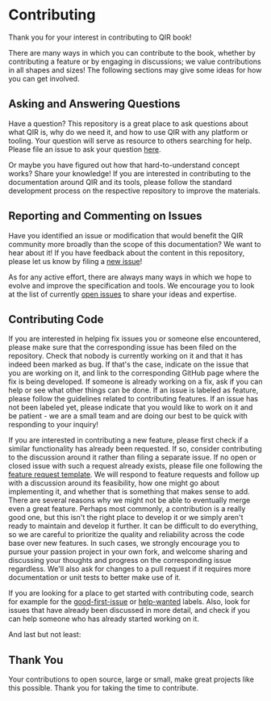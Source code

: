 # Contributing

Thank you for your interest in contributing to QIR book!

There are many ways in which you can contribute to the book, whether by contributing a feature or by engaging in discussions; we value contributions in all shapes and sizes! The following sections may give some ideas for how you can get involved.

## Asking and Answering Questions

Have a question?
This repository is a great place to ask questions about what QIR is, why do we need it, and how to use QIR with any platform or tooling.
Your question will serve as resource to others searching for help.
Please file an issue to ask your question [here](https://github.com/qir-alliance/qir-book/issues/new).

Or maybe you have figured out how that hard-to-understand concept works? Share your knowledge!
If you are interested in contributing to the documentation around QIR and its tools, please follow the standard development process on the respective repository to improve the materials.

## Reporting and Commenting on Issues

Have you identified an issue or modification that would benefit the QIR community more broadly than the scope of this documentation?
We want to hear about it!
If you have feedback about the content in this repository, please let us know by filing a [new issue](https://github.com/qir-alliance/qir-book/issues/new)!

As for any active effort, there are always many ways in which we hope to evolve and improve the specification and tools.
We encourage you to look at the list of currently [open issues](https://github.com/qir-alliance/qir-book/issues) to share your ideas and expertise.

## Contributing Code

If you are interested in helping fix issues you or someone else encountered, please make sure that the corresponding issue has been filed on the repository.
Check that nobody is currently working on it and that it has indeed been marked as bug.
If that's the case, indicate on the issue that you are working on it, and link to the corresponding GitHub page where the fix is being developed.
If someone is already working on a fix, ask if you can help or see what other things can be done.
If an issue is labeled as feature, please follow the guidelines related to contributing features.
If an issue has not been labeled yet, please indicate that you would like to work on it and be patient - we are a small team and are doing our best to be quick with responding to your inquiry!

If you are interested in contributing a new feature, please first check if a similar functionality has already been requested.
If so, consider contributing to the discussion around it rather than filing a separate issue.
If no open or closed issue with such a request already exists, please file one following the [feature request template](https://github.com/qir-alliance/qir-book/issues/new?assignees=&labels=feature&template=feature_request.md&title=).
We will respond to feature requests and follow up with a discussion around its feasibility, how one might go about implementing it, and whether that is something that makes sense to add.
There are several reasons why we might not be able to eventually merge even a great feature.
Perhaps most commonly, a contribution is a really good one, but this isn't the right place to develop it or we simply aren't ready to maintain and develop it further.
It can be difficult to do everything, so we are careful to prioritize the quality and reliability across the code base over new features.
In such cases, we strongly encourage you to pursue your passion project in your own fork, and welcome sharing and discussing your thoughts and progress on the corresponding issue regardless.
We'll also ask for changes to a pull request if it requires more documentation or unit tests to better make use of it.

If you are looking for a place to get started with contributing code, search for example for the [good-first-issue](https://github.com/qir-alliance/qir-book/labels/good%20first%20issue) or [help-wanted](https://github.com/qir-alliance/qir-book/labels/help%20wanted) labels. Also, look for issues that have already been discussed in more detail, and check if you can help someone who has already started working on it.

And last but not least:

## Thank You

Your contributions to open source, large or small, make great projects like this possible.
Thank you for taking the time to contribute.
